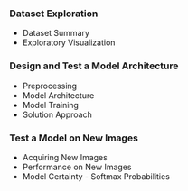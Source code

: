 ### Dataset Exploration
* Dataset Summary
* Exploratory Visualization

### Design and Test a Model Architecture
* Preprocessing
* Model Architecture
* Model Training
* Solution Approach

### Test a Model on New Images
* Acquiring New Images
* Performance on New Images
* Model Certainty - Softmax Probabilities